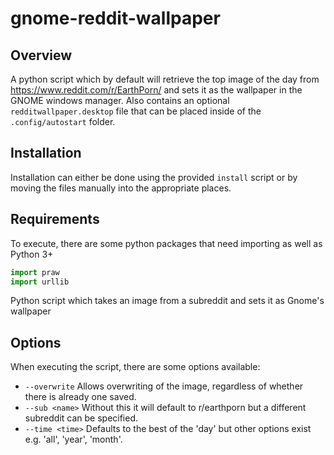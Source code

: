 # gnome-reddit-wallpaper

## Overview

A python script which by default will retrieve the top image of the day from https://www.reddit.com/r/EarthPorn/ and sets it as the wallpaper in the GNOME windows manager. Also contains an optional ``` redditwallpaper.desktop ``` file that can be placed inside of the ``` .config/autostart ``` folder.

## Installation

Installation can either be done using the provided ``` install ``` script or by moving the files manually into the appropriate places.

## Requirements

To execute, there are some python packages that need importing as well as Python 3+

``` Python
import praw
import urllib

```

Python script which takes an image from a subreddit and sets it as Gnome's wallpaper

## Options

When executing the script, there are some options available:

* ```--overwrite``` Allows overwriting of the image, regardless of whether there is already one saved.
* ```--sub <name>``` Without this it will default to r/earthporn but a different subreddit can be specified.
* ```--time <time>``` Defaults to the best of the 'day' but other options exist e.g. 'all', 'year', 'month'.